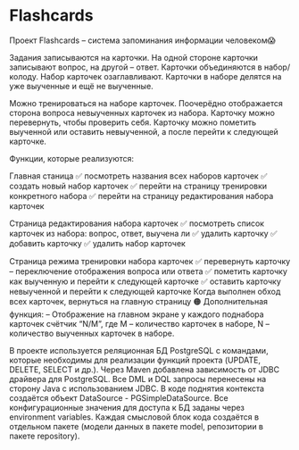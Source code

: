 # Flashcards

Проект Flashcards – система запоминания информации человеком😱

Задания записываются на карточки. На одной стороне карточки записывают вопрос, на другой – ответ. Карточки объединяются в набор/колоду. Набор карточек озаглавливают. Карточки в наборе делятся на уже выученные и ещё не выученные.

Можно тренироваться на наборе карточек. Поочерёдно отображается сторона вопроса невыученных карточек из набора. Карточку можно перевернуть, чтобы проверить себя. Карточку можно пометить выученной или оставить невыученной, а после перейти к следующей карточке.

Функции, которые реализуются:

Главная станица
✅ посмотреть названия всех наборов карточек
✅ создать новый набор карточек
✅ перейти на страницу тренировки конкретного набора
✅ перейти на страницу редактирования набора карточек

Страница редактирования набора карточек
✅ посмотреть список карточек из набора: вопрос, ответ, выучена ли
✅ удалить карточку
✅ добавить карточку
✅ удалить набор карточек

Страница режима тренировки набора карточек
✅ перевернуть карточку – переключение отображения вопроса или ответа
✅ пометить карточку как выученную и перейти к следующей карточке
✅ оставить карточку невыученной и перейти к следующей карточке
Когда выполнен обход всех карточек, вернуться на главную страницу 
🟠 Дополнительная функция:
– Отображение на главном экране у каждого поднабора карточек счётчик “N/M”, где M – количество карточек в наборе, N – количество выученных карточек в наборе.

В проекте используется реляционная БД PostgreSQL с командами, которые необходимы для реализации функций проекта (UPDATE, DELETE, SELECT и др.).
Через Maven добавлена зависимость от JDBC драйвера для PostgreSQL. Все DML и DQL запросы перенесены на сторону Java с использованием JDBC.
В коде поднятия контекста создаётся объект DataSource - PGSimpleDataSource. Все конфигурационные значения для доступа к БД заданы через environment variables. Каждая смысловой блок кода создаётся в отдельном пакете (модели данных в пакете model, репозитории в пакете repository).
